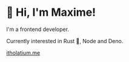 # 👋 Hi, I'm Maxime!

I'm a frontend developer.

Currently interested in Rust 🦀, Node and Deno.

[itholatium.me](https://itholatium.me)
